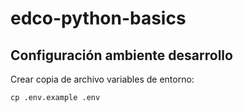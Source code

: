# edco-python-basics

## Configuración ambiente desarrollo

Crear copia de archivo variables de entorno:

```
cp .env.example .env
```
